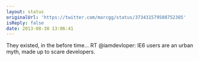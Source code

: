 ```yaml
---
layout: status
originalUrl: 'https://twitter.com/marcgg/status/373431579508752385'
isReply: false
date: 2013-08-30 13:06:41
---
```


They existed, in the before time… RT @iamdevloper: IE6 users are an urban myth, made up to scare developers.
